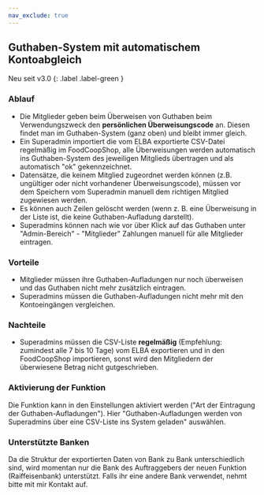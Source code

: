 ```yaml
---
nav_exclude: true
---
```

## Guthaben-System mit automatischem Kontoabgleich

Neu seit v3.0
{: .label .label-green }

### Ablauf
* Die Mitglieder geben beim Überweisen von Guthaben beim Verwendungszweck den **persönlichen Überweisungscode** an. Diesen findet man im Guthaben-System (ganz oben) und bleibt immer gleich.
* Ein Superadmin importiert die vom ELBA exportierte CSV-Datei regelmäßig im FoodCoopShop, alle Überweisungen werden automatisch ins Guthaben-System des jeweiligen Mitglieds übertragen und als automatisch "ok" gekennzeichnet.
* Datensätze, die keinem Mitglied zugeordnet werden können (z.B. ungültiger oder nicht vorhandener Überweisungscode), müssen vor dem Speichern vom Superadmin manuell dem richtigen Mitglied zugewiesen werden.
* Es können auch Zeilen gelöscht werden (wenn z. B. eine Überweisung in der Liste ist, die keine Guthaben-Aufladung darstellt).
* Superadmins können nach wie vor über Klick auf das Guthaben unter "Admin-Bereich" - "Mitglieder" Zahlungen manuell für alle Mitglieder eintragen.

### Vorteile
* Mitglieder müssen ihre Guthaben-Aufladungen nur noch überweisen und das Guthaben nicht mehr zusätzlich eintragen.
* Superadmins müssen die Guthaben-Aufladungen nicht mehr mit den Kontoeingängen vergleichen.

### Nachteile
* Superadmins müssen die CSV-Liste **regelmäßig** (Empfehlung: zumindest alle 7 bis 10 Tage) vom ELBA exportieren und in den FoodCoopShop importieren, sonst wird den Mitgliedern der überwiesene Betrag nicht gutgeschrieben.

### Aktivierung der Funktion
Die Funktion kann in den Einstellungen aktiviert werden ("Art der Eintragung der Guthaben-Aufladungen"). Hier "Guthaben-Aufladungen werden von Superadmins über eine CSV-Liste ins System geladen" auswählen.

### Unterstützte Banken
Da die Struktur der exportierten Daten von Bank zu Bank unterschiedlich sind, wird momentan nur die Bank des Auftraggebers der neuen Funktion (Raiffeisenbank) unterstützt. Falls ihr eine andere Bank verwendet, nehmt bitte mit mir Kontakt auf. 